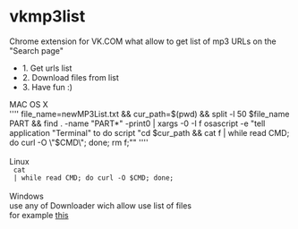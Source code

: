 # vkmp3list
Chrome extension for VK.COM what allow to get list of mp3 URLs on the "Search page"

<ul>
	<li>1. Get urls list</li>
	<li>2. Download files from list</li>
	<li>3. Have fun :)</li>
</ul>

MAC OS X<br>
''''
file_name=newMP3List.txt && cur_path=$(pwd) && split -l 50 $file_name PART && find . -name "PART*" -print0 | xargs -0 -I f osascript -e "tell application \"Terminal\" to do script \"cd $cur_path && cat f | while read CMD; do curl -O \\\"\$CMD\\\"; done; rm f;\""
''''
<br><br>Linux<br>
<code>
cat <FILE NAME HERE> | while read CMD; do curl -O $CMD; done;
</code>
<br><br>Windows<br> 
use any of Downloader  wich allow use list of files<br>
for example <a href="http://www.leniel.net/2010/07/automate-batch-download-mass-list-urls.html#sthash.67UnYwuv.dpbs">this</a>